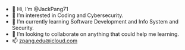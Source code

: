 - 👋 Hi, I’m @JackPang71
- 👀 I’m interested in Coding and Cybersecurity.
- 🌱 I’m currently learning Software Development and Info System and Security.
- 💞️ I’m looking to collaborate on anything that could help me learning.
- 📫 zpang.edu@icloud.com

<!---
JackPang71/JackPang71 is a ✨ special ✨ repository because its `README.md` (this file) appears on your GitHub profile.
You can click the Preview link to take a look at your changes.
--->
